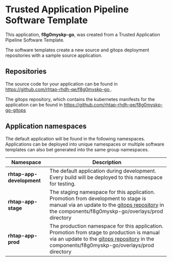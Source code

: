 # Trusted Application Pipeline Software Template

This application, **f8g0myskp-go**, was created from a Trusted Application Pipeline Software Template.

The software templates create a new source and gitops deployment repositories with a sample source application. 

## Repositories

The source code for your application can be found in [https://github.com/rhtap-rhdh-qe/f8g0myskp-go ](https://github.com/rhtap-rhdh-qe/f8g0myskp-go ).
 
The gitops repository, which contains the kubernetes manifests for the application can be found in 
[https://github.com/rhtap-rhdh-qe/f8g0myskp-go-gitops ](https://github.com/rhtap-rhdh-qe/f8g0myskp-go-gitops ) 

## Application namespaces 

The default application will be found in the following namespaces. Applications can be deployed into unique namespaces or multiple software templates can also bet generated into the same group namespaces.  

|  Namespace   |  Description   |  
| -------- | -------- |   
| **rhtap-app-development** | The default application during development. Every build will be deployed to this namespace for testing. | 
| **rhtap-app-stage** | The staging namespace for this application. Promotion from development to stage is manual via an update to the [gitops repository](https://github.com/rhtap-rhdh-qe/f8g0myskp-go-gitops ) in the components/f8g0myskp-go/overlays/prod directory |  
| **rhtap-app-prod** | The production namespace for this application. Promotion from stage to production is manual via an update to the [gitops repository](https://github.com/rhtap-rhdh-qe/f8g0myskp-go-gitops ) in the components/f8g0myskp-go/overlays/prod directory | 